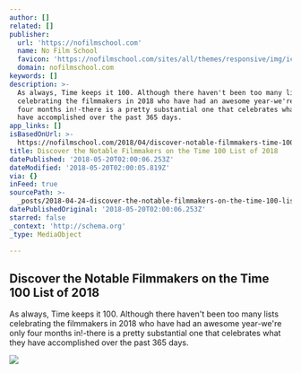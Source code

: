 ```yaml
---
author: []
related: []
publisher:
  url: 'https://nofilmschool.com'
  name: No Film School
  favicon: 'https://nofilmschool.com/sites/all/themes/responsive/img/icons/favicon.ico'
  domain: nofilmschool.com
keywords: []
description: >-
  As always, Time keeps it 100. Although there haven't been too many lists
  celebrating the filmmakers in 2018 who have had an awesome year-we're only
  four months in!-there is a pretty substantial one that celebrates what they
  have accomplished over the past 365 days.
app_links: []
isBasedOnUrl: >-
  https://nofilmschool.com/2018/04/discover-notable-filmmakers-time-100-list-2018
title: Discover the Notable Filmmakers on the Time 100 List of 2018
datePublished: '2018-05-20T02:00:06.253Z'
dateModified: '2018-05-20T02:00:05.819Z'
via: {}
inFeed: true
sourcePath: >-
  _posts/2018-04-24-discover-the-notable-filmmakers-on-the-time-100-list-of-2018.md
datePublishedOriginal: '2018-05-20T02:00:06.253Z'
starred: false
_context: 'http://schema.org'
_type: MediaObject

---
```

<article style=""><h1>Discover the Notable Filmmakers on the Time 100 List of 2018</h1><p>As always, Time keeps it 100. Although there haven't been too many lists celebrating the filmmakers in 2018 who have had an awesome year-we're only four months in!-there is a pretty substantial one that celebrates what they have accomplished over the past 365 days.</p><img src="https://nofilmschool.com/sites/default/files/styles/facebook/public/p27i6hcmooz503tofoj6.jpg?itok=MYjJ-kvN" /></article>